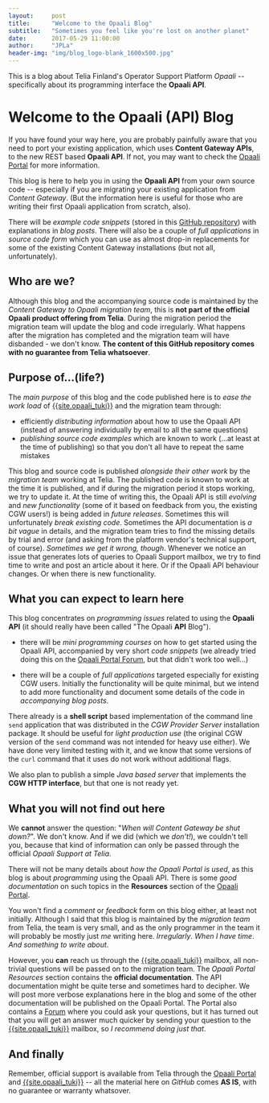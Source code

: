 ```yaml
---
layout:     post
title:      "Welcome to the Opaali Blog"
subtitle:   "Sometimes you feel like you're lost on another planet"
date:       2017-05-29 11:00:00
author:     "JPLa"
header-img: "img/blog_logo-blank_1600x500.jpg"
---
```


This is a blog about Telia Finland's Operator Support Platform _Opaali_ -- specifically about its programming interface the **Opaali API**.

# Welcome to the Opaali (API) Blog #

If you have found your way here, you are probably painfully aware that you need to port your existing application, which uses __Content Gateway APIs__, to the new REST based __Opaali API__. If not, you may want to check the [Opaali Portal]({{site.opaali_portal}}) for more information.

This blog is here to help you in using the __Opaali API__ from your own source code -- especially if you are migrating your existing application from _Content Gateway_. (But the information here is useful for those who are writing their first Opaali application from scratch, also).

There will be _example code snippets_ (stored in this [GitHub repository](http://github.com/MiiKos/Opaali)\) with explanations in _blog posts_. There will also be a couple of _full applications_ in _source code form_ which you can use as almost drop-in replacements for some of the existing Content Gateway installations (but not all, unfortunately).

## Who are we? ##

Although this blog and the accompanying source code is maintained by the _Content Gateway to Opaali migration team_, this is __not part of the official Opaali product offering from Telia__. During the migration period the migration team will update the blog and code irregularly. What happens after the migration has completed and the migration team will have disbanded - we don't know. __The content of this GitHub repository comes with no guarantee from Telia whatsoever__.
 
## Purpose of...(life?) ##

The _main purpose_ of this blog and the code published here is to _ease the work load_ of [{{site.opaali_tuki}}](mailto:{{site.opaali_tuki}}) and the migration team through:

* efficiently _distributing information_ about how to use the Opaali API (instead of answering individually by email to all the same questions)
* _publishing_ _source code examples_ which are known to work (...at least at the time of publishing) so that you don't all have to repeat the same mistakes 

This blog and source code is published _alongside their other work_ by the _migration team_ working at Telia. The published code is known to work at the time it is published, and if during the migration period it stops working, we try to update it. At the time of writing this, the Opaali API is still _evolving_ and _new functionality_ (some of it based on feedback from you, the existing CGW users!) is being added in _future releases_. Sometimes this will unfortunately _break existing code_. Sometimes the API documentation is _a bit vague_ in details, and the migration team tries to find the missing details by trial and error (and asking from the platform vendor's technical support, of course). _Sometimes we get it wrong, though_. Whenever we notice an issue that generates lots of queries to Opaali Support mailbox, we try to find time to write and post an article about it here. Or if the Opaali API behaviour changes. Or when there is new functionality.

## What you can expect to learn here ##

This blog concentrates on _programming issues_ related to using the __Opaali API__ (it should really have been called "The Opaali __API__ Blog").

* there will be _mini programming courses_ on how to get started using the Opaali API, accompanied by very short _code snippets_ (we already tried doing this on the [Opaali Portal Forum]({{site.opaali_forum}}), but that didn't work too well...)

* there will be a couple of _full applications_ targeted especially for existing CGW users. Initially the functionality will be quite minimal, but we intend to add more functionality and document some details of the code in _accompanying blog posts._
 
 
There already is a __shell script__ based implementation of the command line ```send``` application that was distributed in the _CGW Provider Server_ installation package. It should be useful for _light production use_ (the original CGW version of the ```send``` command was not intended for heavy use either). We have done very limited testing with it, and we know that some versions of the ```curl``` command that it uses do not work without additional flags. 

We also plan to publish a simple _Java based server_ that implements the __CGW HTTP interface__, but that one is not ready yet.

## What you will not find out here ##

We __cannot__ answer the question: "_When will Content Gateway be shut down?_". We don't know. And if we did (which we _don't!_), we couldn't tell you, because that kind of information can only be passed through the official _Opaali Support at Telia_. 

There will not be many details about _how the Opaali Portal is used_, as this blog is about _programming_ using the Opaali API. There is some _good documentation_ on such topics in the __Resources__ section of the [Opaali Portal]({{site.opaali_portal}}).

You won't find a _comment_ or _feedback_ form on this blog either, at least not initially. Although I said that this blog is maintained by the _migration team_ from Telia, the team is very small, and as the only programmer in the team it will probably be mostly just _me_ writing here. _Irregularly_. _When I have time_. _And something to write about_.

However, you __can__ reach us through the [{{site.opaali_tuki}}](mailto:{{site.opaali_tuki}}) mailbox, all non-trivial questions will be passed on to the migration team. The _Opaali Portal Resources_ section contains the __official documentation__. The API documentation might be quite terse and sometimes hard to decipher. We will post more verbose explanations here in the blog and some of the other documentation will be published on the Opaali Portal. The Portal also contains a [Forum]({{site.opaali_forum}}) where you could ask your questions, but it has turned out that you will get an answer much quicker by sending your question to the [{{site.opaali_tuki}}](mailto:{{site.opaali_tuki}}) mailbox, so _I recommend doing just that_.

## And finally ##
Remember, official support is available from Telia through the [Opaali Portal]({{site.opaali_portal}}) and [{{site.opaali_tuki}}](mailto:{{site.opaali_tuki}}) -- all the material here on _GitHub_ comes __AS IS__, with no guarantee or warranty whatsover. 

